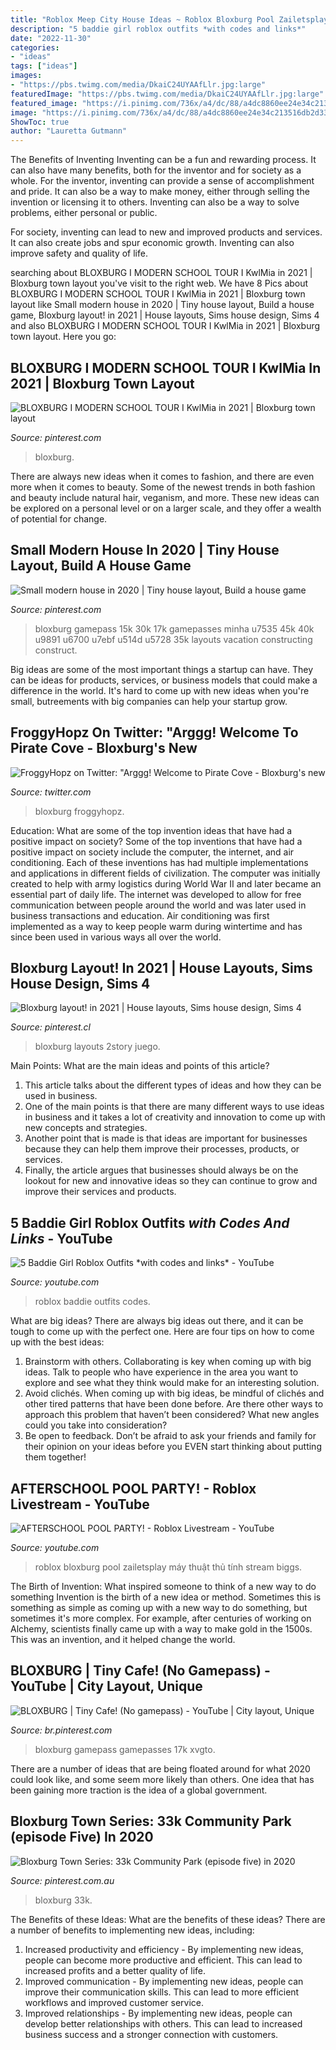 ```yaml
---
title: "Roblox Meep City House Ideas ~ Roblox Bloxburg Pool Zailetsplay Máy Thuật Thủ Tính Stream Biggs"
description: "5 baddie girl roblox outfits *with codes and links*"
date: "2022-11-30"
categories:
- "ideas"
tags: ["ideas"]
images:
- "https://pbs.twimg.com/media/DkaiC24UYAAfLlr.jpg:large"
featuredImage: "https://pbs.twimg.com/media/DkaiC24UYAAfLlr.jpg:large"
featured_image: "https://i.pinimg.com/736x/a4/dc/88/a4dc8860ee24e34c213516db2d33502b.jpg"
image: "https://i.pinimg.com/736x/a4/dc/88/a4dc8860ee24e34c213516db2d33502b.jpg"
ShowToc: true
author: "Lauretta Gutmann"
---
```



The Benefits of Inventing
Inventing can be a fun and rewarding process. It can also have many benefits, both for the inventor and for society as a whole.
For the inventor, inventing can provide a sense of accomplishment and pride. It can also be a way to make money, either through selling the invention or licensing it to others. Inventing can also be a way to solve problems, either personal or public.

For society, inventing can lead to new and improved products and services. It can also create jobs and spur economic growth. Inventing can also improve safety and quality of life.

	

		
searching about BLOXBURG I MODERN SCHOOL TOUR I KwlMia in 2021 | Bloxburg town layout you've visit to the right web. We have 8 Pics about BLOXBURG I MODERN SCHOOL TOUR I KwlMia in 2021 | Bloxburg town layout like Small modern house in 2020 | Tiny house layout, Build a house game, Bloxburg layout! in 2021 | House layouts, Sims house design, Sims 4 and also BLOXBURG I MODERN SCHOOL TOUR I KwlMia in 2021 | Bloxburg town layout. Here you go:
		
    
## BLOXBURG I MODERN SCHOOL TOUR I KwlMia In 2021 | Bloxburg Town Layout

<img loading=lazy src="https://i.pinimg.com/736x/68/94/4d/68944da40a15085d5114b4c5ff573081.jpg" onerror="this.onerror=null;this.src='https://tse3.mm.bing.net/th?id=OIP.EPKIZAQWjx8X10VlV9qqYQHaEK&amp;pid=15.1';" alt="BLOXBURG I MODERN SCHOOL TOUR I KwlMia in 2021 | Bloxburg town layout">

_Source: pinterest.com_

>bloxburg. 

	

There are always new ideas when it comes to fashion, and there are even more when it comes to beauty. Some of the newest trends in both fashion and beauty include natural hair, veganism, and more. These new ideas can be explored on a personal level or on a larger scale, and they offer a wealth of potential for change.

    
## Small Modern House In 2020 | Tiny House Layout, Build A House Game

<img loading=lazy src="https://i.pinimg.com/736x/fe/fb/fa/fefbfa17c39f9b4c801d62b7a9b53f01.jpg" onerror="this.onerror=null;this.src='https://tse3.mm.bing.net/th?id=OIP.Wn0EAjww0cntujfNvxm1ZwHaFj&amp;pid=15.1';" alt="Small modern house in 2020 | Tiny house layout, Build a house game">

_Source: pinterest.com_

>bloxburg gamepass 15k 30k 17k gamepasses minha u7535 45k 40k u9891 u6700 u7ebf u514d u5728 35k layouts vacation constructing construct. 

	

Big ideas are some of the most important things a startup can have. They can be ideas for products, services, or business models that could make a difference in the world. It's hard to come up with new ideas when you're small, butreements with big companies can help your startup grow.

    
## FroggyHopz On Twitter: &quot;Arggg! Welcome To Pirate Cove - Bloxburg&#039;s New

<img loading=lazy src="https://pbs.twimg.com/media/DkaiC24UYAAfLlr.jpg:large" onerror="this.onerror=null;this.src='https://tse1.mm.bing.net/th?id=OIP.yFPXW_S-H6jY4oDUqFldhwHaDw&amp;pid=15.1';" alt="FroggyHopz on Twitter: &quot;Arggg! Welcome to Pirate Cove - Bloxburg&#039;s new">

_Source: twitter.com_

>bloxburg froggyhopz. 

	

Education: What are some of the top invention ideas that have had a positive impact on society?
Some of the top inventions that have had a positive impact on society include the computer, the internet, and air conditioning. Each of these inventions has had multiple implementations and applications in different fields of civilization. The computer was initially created to help with army logistics during World War II and later became an essential part of daily life. The internet was developed to allow for free communication between people around the world and was later used in business transactions and education. Air conditioning was first implemented as a way to keep people warm during wintertime and has since been used in various ways all over the world.

    
## Bloxburg Layout! In 2021 | House Layouts, Sims House Design, Sims 4

<img loading=lazy src="https://i.pinimg.com/736x/a4/dc/88/a4dc8860ee24e34c213516db2d33502b.jpg" onerror="this.onerror=null;this.src='https://tse1.mm.bing.net/th?id=OIP.Jw1PMDVY830JzUMAsBV8lQHaHU&amp;pid=15.1';" alt="Bloxburg layout! in 2021 | House layouts, Sims house design, Sims 4">

_Source: pinterest.cl_

>bloxburg layouts 2story juego. 

	

Main Points: What are the main ideas and points of this article?
1. This article talks about the different types of ideas and how they can be used in business.
2. One of the main points is that there are many different ways to use ideas in business and it takes a lot of creativity and innovation to come up with new concepts and strategies.
3. Another point that is made is that ideas are important for businesses because they can help them improve their processes, products, or services.
4. Finally, the article argues that businesses should always be on the lookout for new and innovative ideas so they can continue to grow and improve their services and products.

    
## 5 Baddie Girl Roblox Outfits *with Codes And Links* - YouTube

<img loading=lazy src="https://i.ytimg.com/vi/yiCENHCpCZI/maxresdefault.jpg" onerror="this.onerror=null;this.src='https://tse1.mm.bing.net/th?id=OIP.tcDbK7_1Na5kJfw1yFmiCwHaEK&amp;pid=15.1';" alt="5 Baddie Girl Roblox Outfits *with codes and links* - YouTube">

_Source: youtube.com_

>roblox baddie outfits codes. 

	

What are big ideas?
There are always big ideas out there, and it can be tough to come up with the perfect one. Here are four tips on how to come up with the best ideas: 
1. Brainstorm with others. Collaborating is key when coming up with big ideas. Talk to people who have experience in the area you want to explore and see what they think would make for an interesting solution. 
2. Avoid clichés. When coming up with big ideas, be mindful of clichés and other tired patterns that have been done before. Are there other ways to approach this problem that haven’t been considered? What new angles could you take into consideration? 
3. Be open to feedback. Don’t be afraid to ask your friends and family for their opinion on your ideas before you EVEN start thinking about putting them together!

    
## AFTERSCHOOL POOL PARTY! - Roblox Livestream - YouTube

<img loading=lazy src="https://i.ytimg.com/vi/EHboqBGNEbE/maxresdefault.jpg" onerror="this.onerror=null;this.src='https://tse1.mm.bing.net/th?id=OIP.e_2-33XCVJnuEbrbC0rzcAFNC7&amp;pid=15.1';" alt="AFTERSCHOOL POOL PARTY! - Roblox Livestream - YouTube">

_Source: youtube.com_

>roblox bloxburg pool zailetsplay máy thuật thủ tính stream biggs. 

	

The Birth of Invention: What inspired someone to think of a new way to do something
Invention is the birth of a new idea or method. Sometimes this is something as simple as coming up with a new way to do something, but sometimes it's more complex. For example, after centuries of working on Alchemy, scientists finally came up with a way to make gold in the 1500s. This was an invention, and it helped change the world.

    
## BLOXBURG | Tiny Cafe! (No Gamepass) - YouTube | City Layout, Unique

<img loading=lazy src="https://i.pinimg.com/736x/ff/a7/fa/ffa7fa4251fefe0ca0bb6338df9acb91.jpg" onerror="this.onerror=null;this.src='https://tse1.mm.bing.net/th?id=OIP.juYC3IutMuLuu4V7mBYHnAHaFj&amp;pid=15.1';" alt="BLOXBURG | Tiny Cafe! (No gamepass) - YouTube | City layout, Unique">

_Source: br.pinterest.com_

>bloxburg gamepass gamepasses 17k xvgto. 

	

There are a number of ideas that are being floated around for what 2020 could look like, and some seem more likely than others. One idea that has been gaining more traction is the idea of a global government.

    
## Bloxburg Town Series: 33k Community Park (episode Five) In 2020

<img loading=lazy src="https://i.pinimg.com/736x/bf/50/9f/bf509f729bf92db047f2d6ffac6b17b2.jpg" onerror="this.onerror=null;this.src='https://tse2.mm.bing.net/th?id=OIP.p6bqm07xZ0rwyIsKOYsD9wHaEK&amp;pid=15.1';" alt="Bloxburg Town Series: 33k Community Park (episode five) in 2020">

_Source: pinterest.com.au_

>bloxburg 33k. 

	

The Benefits of these Ideas: What are the benefits of these ideas?
There are a number of benefits to implementing new ideas, including: 
1. Increased productivity and efficiency - By implementing new ideas, people can become more productive and efficient. This can lead to increased profits and a better quality of life. 
2. Improved communication - By implementing new ideas, people can improve their communication skills. This can lead to more efficient workflows and improved customer service. 
3. Improved relationships - By implementing new ideas, people can develop better relationships with others. This can lead to increased business success and a stronger connection with customers.

